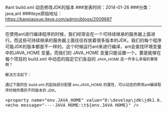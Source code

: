 #ant build.xml 动态修改JDK的版本
###发表时间：2014-01-26
###分类：java,ant
###iteye原始地址：<a href="https://kanpiaoxue.iteye.com/admin/blogs/2009687" target="_blank">https://kanpiaoxue.iteye.com/admin/blogs/2009687</a>

---

<div class="iteye-blog-content-contain" style="font-size: 14px;"> 
 <p>在使用ant进行编译程序的时候，我们经常会在一个可持续继承的服务器上面进行。而这些可持续继承的服务器上面往往存放着很多版本的JDK。我们的每个程序可能JDK的版本都是不一样的。这个时候运行ant来进行编译，ant会查找环境变量中的JAVA_HOME 变量。而我们的 JAVA_HOME 变量只能设置一个。要是能够在每个项目的 build.xml 中动态的指定它们各自的&nbsp;<span style="font-size: 12px; line-height: 1.5;">JAVA_HOME 是一件多么幸福的事情啊？</span></p> 
 <p><span style="font-size: 12px; line-height: 1.5;">解决方法如下：</span></p> 
 <p><span style="font-size: 12px; line-height: 1.5;">通过下面的在&nbsp;</span><span style="font-size: 12px; line-height: 1.5;">build.xml</span><span style="font-size: 12px; line-height: 1.5;">&nbsp;的起始部分配置&nbsp;</span><span style="font-size: 12px; line-height: 18px;">env.JAVA_HOME 的属性，可以动态的修改ant编译程序时候所需的不同版本的 JDK。</span></p> 
 <pre name="code" class="java">&lt;property name="env.JAVA_HOME" value="D:\develop\jdk\jdk1.6.0_45"/&gt;
&lt;echo message="----JAVA_HOME:\t${env.JAVA_HOME}" /&gt; </pre> 
 <p><span style="font-size: 12px; line-height: 18px;">&nbsp;</span></p> 
</div>